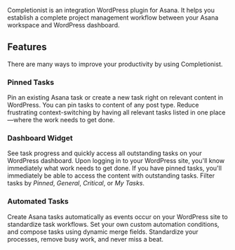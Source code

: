 Completionist is an integration WordPress plugin for Asana. It helps you establish a complete project management workflow between your Asana workspace and WordPress dashboard.

## Features

There are many ways to improve your productivity by using Completionist.

### Pinned Tasks

Pin an existing Asana task or create a new task right on relevant content in WordPress. You can pin tasks to content of any post type. Reduce frustrating context-switching by having all relevant tasks listed in one place—where the work needs to get done.

### Dashboard Widget

See task progress and quickly access all outstanding tasks on your WordPress dashboard. Upon logging in to your WordPress site, you'll know immediately what work needs to get done. If you have pinned tasks, you'll immediately be able to access the content with outstanding tasks. Filter tasks by *Pinned*, *General*, *Critical*, or *My Tasks*.

### Automated Tasks

Create Asana tasks automatically as events occur on your WordPress site to standardize task workflows. Set your own custom automation conditions, and compose tasks using dynamic merge fields. Standardize your processes, remove busy work, and never miss a beat.